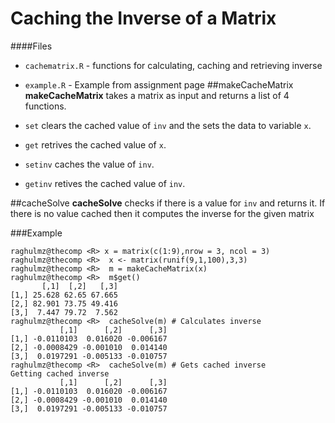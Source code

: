 # Caching the Inverse of a Matrix
####Files

* `cachematrix.R` - functions for calculating, caching and retrieving inverse
* `example.R` - Example from assignment page
##makeCacheMatrix
 **makeCacheMatrix** takes a matrix as input and returns a list of 4 functions.<br>

 * `set` clears the cached value of `inv` and the sets the data to variable `x`.
 * `get` retrives the cached value of `x`.
 * `setinv` caches the value of `inv`.
 * `getinv` retives the cached value of `inv`.

##cacheSolve
**cacheSolve** checks if there is a value for `inv` and returns it. If there is no value cached then it computes the inverse for the given matrix

###Example

```
raghulmz@thecomp <R> x = matrix(c(1:9),nrow = 3, ncol = 3)
raghulmz@thecomp <R>  x <- matrix(runif(9,1,100),3,3)
raghulmz@thecomp <R>  m = makeCacheMatrix(x)
raghulmz@thecomp <R>  m$get()
       [,1]  [,2]   [,3]
[1,] 25.628 62.65 67.665
[2,] 82.901 73.75 49.416
[3,]  7.447 79.72  7.562
raghulmz@thecomp <R>  cacheSolve(m) # Calculates inverse
           [,1]      [,2]      [,3]
[1,] -0.0110103  0.016020 -0.006167
[2,] -0.0008429 -0.001010  0.014140
[3,]  0.0197291 -0.005133 -0.010757
raghulmz@thecomp <R>  cacheSolve(m) # Gets cached inverse 
Getting cached inverse
           [,1]      [,2]      [,3]
[1,] -0.0110103  0.016020 -0.006167
[2,] -0.0008429 -0.001010  0.014140
[3,]  0.0197291 -0.005133 -0.010757
```
